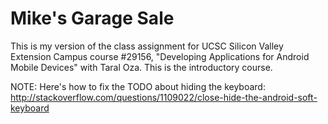 # Mike's Garage Sale

This is my version of the class assignment for UCSC Silicon Valley Extension Campus course #29156, "Developing Applications for Android Mobile Devices" with Taral Oza. This is the introductory course.

NOTE: Here's how to fix the TODO about hiding the keyboard: http://stackoverflow.com/questions/1109022/close-hide-the-android-soft-keyboard
